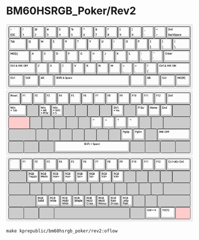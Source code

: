 # BM60HSRGB_Poker/Rev2

![BM60HSRGB_Poker/Rev2 Layer 0](images/bm60v2_layer_0.png)
![BM60HSRGB_Poker/Rev2 Layer 2](images/bm60v2_layer_2.png)
![BM60HSRGB_Poker/Rev2 Layer 3](images/bm60v2_layer_3.png)

    make kprepublic/bm60hsrgb_poker/rev2:oflow


